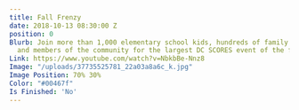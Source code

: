 ```yaml
---
title: Fall Frenzy
date: 2018-10-13 08:30:00 Z
position: 0
Blurb: Join more than 1,000 elementary school kids, hundreds of family members, volunteers,
  and members of the community for the largest DC SCORES event of the fall!
Link: https://www.youtube.com/watch?v=NbkbBe-Nnz8
Image: "/uploads/37735525781_22a03a8a6c_k.jpg"
Image Position: 70% 30%
Color: "#00467f"
Is Finished: 'No'
---
```


